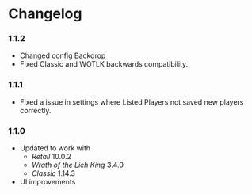 # Changelog

### 1.1.2
- Changed config Backdrop
- Fixed Classic and WOTLK backwards compatibility.

### 1.1.1
- Fixed a issue in settings where Listed Players not saved new players correctly.

### 1.1.0
- Updated to work with
  * *Retail* 10.0.2
  * *Wrath of the Lich King* 3.4.0
  * *Classic* 1.14.3
- UI improvements
